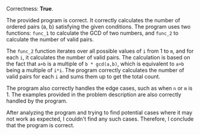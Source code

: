Correctness: **True**.

The provided program is correct. It correctly calculates the number of ordered pairs (a, b) satisfying the given conditions. The program uses two functions: `func_1` to calculate the GCD of two numbers, and `func_2` to calculate the number of valid pairs.

The `func_2` function iterates over all possible values of `i` from 1 to `m`, and for each `i`, it calculates the number of valid pairs. The calculation is based on the fact that `a+b` is a multiple of `b * gcd(a,b)`, which is equivalent to `a+b` being a multiple of `i*i`. The program correctly calculates the number of valid pairs for each `i` and sums them up to get the total count.

The program also correctly handles the edge cases, such as when `n` or `m` is 1. The examples provided in the problem description are also correctly handled by the program.

After analyzing the program and trying to find potential cases where it may not work as expected, I couldn't find any such cases. Therefore, I conclude that the program is correct.